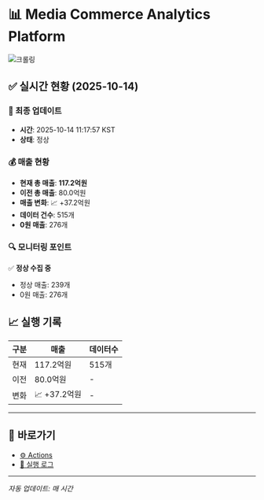 # 📊 Media Commerce Analytics Platform

![크롤링](https://img.shields.io/badge/크롤링-정상-green)

## ✅ 실시간 현황 (2025-10-14)

### 📍 최종 업데이트
- **시간**: 2025-10-14 11:17:57 KST
- **상태**: 정상

### 💰 매출 현황
- **현재 총 매출**: **117.2억원**
- **이전 총 매출**: 80.0억원
- **매출 변화**: 📈 +37.2억원
- **데이터 건수**: 515개
- **0원 매출**: 276개

### 🔍 모니터링 포인트

✅ **정상 수집 중**
- 정상 매출: 239개
- 0원 매출: 276개


## 📈 실행 기록

| 구분 | 매출 | 데이터수 |
|------|------|----------|
| 현재 | 117.2억원 | 515개 |
| 이전 | 80.0억원 | - |
| 변화 | 📈 +37.2억원 | - |

---

## 🔗 바로가기

- [⚙️ Actions](../../actions)
- [📝 실행 로그](../../actions/workflows/daily_scraping.yml)

---

*자동 업데이트: 매 시간*
